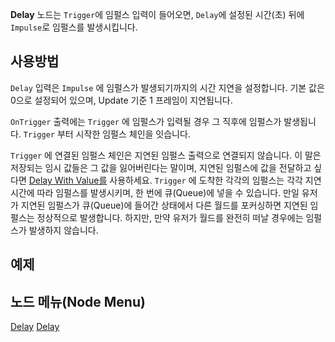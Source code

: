 <languages></languages>

**Delay** 노드는 `Trigger`에 임펄스 입력이 들어오면, `Delay`에 설정된
시간(초) 뒤에 `Impulse`로 임펄스를 발생시킵니다.

## 사용방법

`Delay` 입력은 `Impulse` 에 임펄스가 발생되기까지의 시간 지연을
설정합니다. 기본 값은 0으로 설정되어 있으며, Update 기준 1 프레임이
지연됩니다.

`OnTrigger` 출력에는 `Trigger` 에 임펄스가 입력될 경우 그 직후에
임펄스가 발생됩니다. `Trigger` 부터 시작한 임펄스 체인을 잇습니다.

`Trigger` 에 연결된 임펄스 체인은 지연된 임펄스 출력으로 연결되지
않습니다. 이 말은 저장되는 임시 값들은 그 값을 잃어버린다는 말이며,
지연된 임펄스에 값을 전달하고 싶다면 [Delay With
Value를](Delay_With_Value_(로직스_노드) "wikilink") 사용하세요.
`Trigger` 에 도착한 각각의 임펄스는 각각 지연 시간에 따라 임펄스를
발생시키며, 한 번에 큐(Queue)에 넣을 수 있습니다. 만일 유저가 지연된
임펄스가 큐(Queue)에 들어간 상태에서 다른 월드를 포커싱하면 지연된
임펄스는 정상적으로 발생합니다. 하지만, 만약 유저가 월드를 완전히 떠날
경우에는 임펄스가 발생하지 않습니다.

## 예제

## 노드 메뉴(Node Menu)

[Delay](Category:Protoflux{{#translation:}} "wikilink")
[Delay](Category:Protoflux:Flow{{#translation:}} "wikilink")